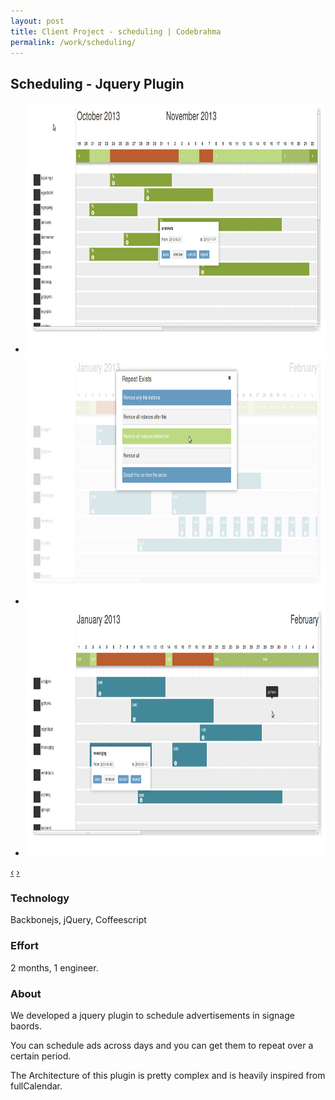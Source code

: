 ```yaml
---
layout: post
title: Client Project - scheduling | Codebrahma
permalink: /work/scheduling/
---
```


## Scheduling - Jquery Plugin


<div class="jcarousel-wrapper">
  <div class="jcarousel">
    <ul>
      <li><img src="/images/work/scheduling/scheduling.png" width="700" height="400" alt=""></li>
      <li><img src="/images/work/scheduling/repeat.png" width="700" height="400" alt=""></li>
      <li><img src="/images/work/scheduling/height.png" width="700" height="400" alt=""></li>
    </ul>
  </div>

  <a href="#" class="jcarousel-control-prev" data-jcarouselcontrol="true" title="">‹</a>
  <a href="#" class="jcarousel-control-next" data-jcarouselcontrol="true" title="">›</a>
  <p class="jcarousel-pagination"> </p>
</div>


### Technology
Backbonejs, jQuery, Coffeescript

### Effort

2 months,  1 engineer.

### About

We developed a jquery plugin to schedule advertisements in signage baords.

You can schedule ads across days and you can get them to repeat over a certain
period.

The Architecture of this plugin is pretty complex and is heavily inspired from
fullCalendar.
